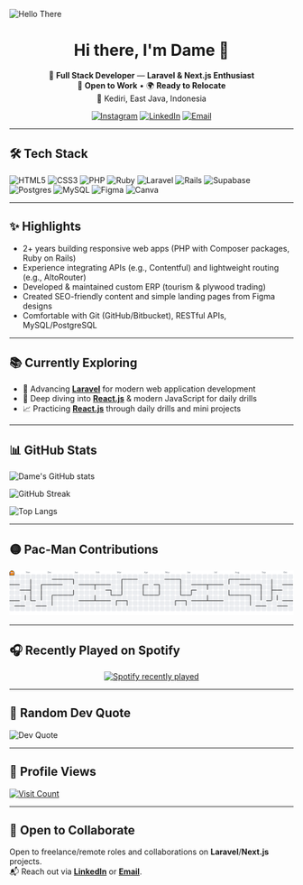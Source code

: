 ![Hello There](https://media0.giphy.com/media/v1.Y2lkPTc5MGI3NjExa2RreDUyM3dmODY0OGRobXpiaHUwcGoxb3h3Z2t6bjRremM5azZ3aiZlcD12MV9pbnRlcm5hbF9naWZfYnlfaWQmY3Q9Zw/8WJw9kAG3wonu/giphy.gif)

<h1 align="center">Hi there, I'm Dame 👋</h1>

<p align="center">
  🚀 <b>Full Stack Developer</b> — <b>Laravel & Next.js Enthusiast</b><br/>
  💼 <b>Open to Work</b> • 🌍 <b>Ready to Relocate</b><br/>
  📍 Kediri, East Java, Indonesia
</p>

<p align="center">
  <a href="https://instagram.com/dmjrmh"><img alt="Instagram" src="https://img.shields.io/badge/Instagram-%23E4405F.svg?logo=Instagram&logoColor=white"/></a>
  <a href="https://www.linkedin.com/in/damejeremiah"><img alt="LinkedIn" src="https://img.shields.io/badge/LinkedIn-%230077B5.svg?logo=linkedin&logoColor=white"/></a>
  <a href="mailto:dame.jeremia27@gmail.com"><img alt="Email" src="https://img.shields.io/badge/Email-D14836?logo=gmail&logoColor=white"/></a>
</p>

---

## 🛠 Tech Stack

![HTML5](https://img.shields.io/badge/html5-%23E34F26.svg?style=for-the-badge&logo=html5&logoColor=white)
![CSS3](https://img.shields.io/badge/css3-%231572B6.svg?style=for-the-badge&logo=css3&logoColor=white)
![PHP](https://img.shields.io/badge/php-%23777BB4.svg?style=for-the-badge&logo=php&logoColor=white)
![Ruby](https://img.shields.io/badge/ruby-%23CC342D.svg?style=for-the-badge&logo=ruby&logoColor=white)
![Laravel](https://img.shields.io/badge/laravel-%23FF2D20.svg?style=for-the-badge&logo=laravel&logoColor=white)
![Rails](https://img.shields.io/badge/rails-%23CC0000.svg?style=for-the-badge&logo=ruby-on-rails&logoColor=white)
![Supabase](https://img.shields.io/badge/Supabase-3ECF8E?style=for-the-badge&logo=supabase&logoColor=white)
![Postgres](https://img.shields.io/badge/postgres-%23316192.svg?style=for-the-badge&logo=postgresql&logoColor=white)
![MySQL](https://img.shields.io/badge/mysql-4479A1.svg?style=for-the-badge&logo=mysql&logoColor=white)
![Figma](https://img.shields.io/badge/figma-%23F24E1E.svg?style=for-the-badge&logo=figma&logoColor=white)
![Canva](https://img.shields.io/badge/Canva-%2300C4CC.svg?style=for-the-badge&logo=Canva&logoColor=white)

---

## ✨ Highlights

- 2+ years building responsive web apps (PHP with Composer packages, Ruby on Rails)
- Experience integrating APIs (e.g., Contentful) and lightweight routing (e.g., AltoRouter)
- Developed & maintained custom ERP (tourism & plywood trading)
- Created SEO-friendly content and simple landing pages from Figma designs
- Comfortable with Git (GitHub/Bitbucket), RESTful APIs, MySQL/PostgreSQL

---

## 📚 Currently Exploring

- 🚀 Advancing [**Laravel**](https://laravel.com) for modern web application development
- 🌱 Deep diving into [**React.js**](https://react.dev/) & modern JavaScript for daily drills
- 📈 Practicing [**React.js**](https://react.dev/) through daily drills and mini projects 

---

## 📊 GitHub Stats

![Dame's GitHub stats](https://awesome-github-stats.azurewebsites.net/user-stats/dmjrmh?cardType=level-alternate&theme=tokyonight&preferLogin=true)

![GitHub Streak](https://nirzak-streak-stats.vercel.app/?user=dmjrmh&theme=dark&hide_border=false)

![Top Langs](https://github-readme-stats.vercel.app/api/top-langs/?username=dmjrmh&theme=dark&hide_border=false&include_all_commits=false&count_private=false&layout=compact)

---

## 🟡 Pac‑Man Contributions

<picture>
  <source media="(prefers-color-scheme: dark)" srcset="https://raw.githubusercontent.com/dmjrmh/dmjrmh/output/pacman-contribution-graph-dark.svg">
  <source media="(prefers-color-scheme: light)" srcset="https://raw.githubusercontent.com/dmjrmh/dmjrmh/output/pacman-contribution-graph.svg">
  <img alt="Pac‑Man contribution graph" src="https://raw.githubusercontent.com/dmjrmh/dmjrmh/output/pacman-contribution-graph.svg">
</picture>

---

## 🎧 Recently Played on Spotify

<div align="center">
  <a href="https://open.spotify.com/user/cnjteb87t1mjvhu0eicogxuv4">
    <img src="https://spotify-recently-played-readme.vercel.app/api?user=cnjteb87t1mjvhu0eicogxuv4&count=5&unique=true" alt="Spotify recently played" />
  </a>
</div>

---

## 📝 Random Dev Quote

![Dev Quote](https://quotes-github-readme.vercel.app/api?type=horizontal&theme=ocean_dark)

---

## 👀 Profile Views

[![Visit Count](https://visitcountpro.netlify.app/api?id=dmjrmh&pretty=true)](https://visitcount.itsvg.in)

---

## 🤝 Open to Collaborate

Open to freelance/remote roles and collaborations on **Laravel**/**Next.js** projects.  
📬 Reach out via **[LinkedIn](https://www.linkedin.com/in/damejeremiah)** or **[Email](mailto:dame.jeremia27@gmail.com)**.